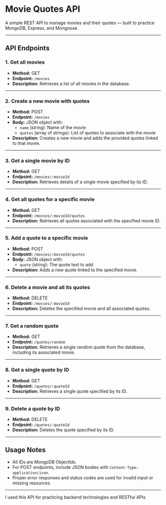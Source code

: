 # Movie Quotes API

A simple REST API to manage movies and their quotes — built to practice MongoDB, Express, and Mongoose.

---

## API Endpoints

### 1. Get all movies

- **Method:** GET  
- **Endpoint:** `/movies`  
- **Description:** Retrieves a list of all movies in the database.

---

### 2. Create a new movie with quotes

- **Method:** POST  
- **Endpoint:** `/movies`  
- **Body:** JSON object with:  
  - `name` (string): Name of the movie  
  - `quotes` (array of strings): List of quotes to associate with the movie  
- **Description:** Creates a new movie and adds the provided quotes linked to that movie.

---

### 3. Get a single movie by ID

- **Method:** GET  
- **Endpoint:** `/movies/:movieId`  
- **Description:** Retrieves details of a single movie specified by its ID.

---

### 4. Get all quotes for a specific movie

- **Method:** GET  
- **Endpoint:** `/movies/:movieId/quotes`  
- **Description:** Retrieves all quotes associated with the specified movie ID.

---

### 5. Add a quote to a specific movie

- **Method:** POST  
- **Endpoint:** `/movies/:movieId/quotes`  
- **Body:** JSON object with:  
  - `quote` (string): The quote text to add  
- **Description:** Adds a new quote linked to the specified movie.

---

### 6. Delete a movie and all its quotes

- **Method:** DELETE  
- **Endpoint:** `/movies/:movieId`  
- **Description:** Deletes the specified movie and all associated quotes.

---

### 7. Get a random quote

- **Method:** GET  
- **Endpoint:** `/quotes/random`  
- **Description:** Retrieves a single random quote from the database, including its associated movie.

---

### 8. Get a single quote by ID

- **Method:** GET  
- **Endpoint:** `/quotes/:quoteId`  
- **Description:** Retrieves a single quote specified by its ID.

---

### 9. Delete a quote by ID

- **Method:** DELETE  
- **Endpoint:** `/quotes/:quoteId`  
- **Description:** Deletes the quote specified by its ID.

---

## Usage Notes

- All IDs are MongoDB ObjectIds.  
- For POST endpoints, include JSON bodies with `Content-Type: application/json`.  
- Proper error responses and status codes are used for invalid input or missing resources.

---

I used this API for practicing backend technologies and RESTful APIs
